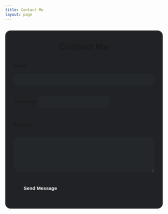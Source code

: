 ```yaml
---
title: Contact Me
layout: page
---
```


<form id="contact-form" action="https://formspree.io/f/xblyvwov" method="POST" style="max-width:520px;margin:2em auto 2em auto;padding:2.5em 2em 2em 2em;background:#202225;border-radius:1.2em;box-shadow:var(--shadow);display:flex;flex-direction:column;gap:1.2em;" autocomplete="on" novalidate>
  <h1 style="margin-top:0;text-align:center;">Contact Me</h1>
  <input type="hidden" name="_subject" value="New message from mattsPortfolio.com">
  <!-- Honeypot anti-spam field -->
  <div style="display:none;">
    <label>Leave this field blank: <input type="text" name="_gotcha" tabindex="-1" autocomplete="off"></label>
  </div>
  <label for="name" style="color:var(--accent2);font-weight:700;">Name</label>
  <input type="text" id="name" name="name" required minlength="2" maxlength="60" style="padding:0.7em 1em;border-radius:1em;border:1.5px solid var(--accent2);background:#23272a;color:#fff;font-size:1.1em;" aria-required="true" aria-label="Name">

  <label for="email" style="color:var(--accent2);font-weight:700;">Your Email</label>
  <input type="email" id="email" name="email" required pattern="^[^@\s]+@[^@\s]+\.[^@\s]+$" maxlength="100" style="padding:0.7em 1em;border-radius:1em;border:1.5px solid var(--accent2);background:#23272a;color:#fff;font-size:1.1em;" aria-required="true" aria-label="Your Email">

  <label for="message" style="color:var(--accent2);font-weight:700;">Message</label>
  <textarea id="message" name="message" rows="5" required minlength="10" maxlength="2000" style="padding:0.7em 1em;border-radius:1em;border:1.5px solid var(--accent2);background:#23272a;color:#fff;font-size:1.1em;" aria-required="true" aria-label="Message"></textarea>

  <button type="submit" style="background:var(--accent2);color:#fff;padding:0.9em 2em;border-radius:2em;font-weight:700;font-size:1.1em;box-shadow:0 2px 8px var(--accent2);border:none;cursor:pointer;transition:background 0.2s;">Send Message</button>
  <div id="form-error" style="display:none;color:#ff4c60;text-align:center;margin-top:0.5em;font-size:1em;font-weight:600;"></div>
</form>
<div id="form-success" style="display:none;color:var(--accent);text-align:center;margin-top:1.5em;font-size:1.1em;font-weight:700;">Thank you! Your message has been sent.</div>
<script>
document.addEventListener('DOMContentLoaded', function() {
  var form = document.getElementById('contact-form');
  var errorDiv = document.getElementById('form-error');
  var successDiv = document.getElementById('form-success');
  if(form) {
    form.addEventListener('submit', function(e) {
      e.preventDefault();
      errorDiv.style.display = 'none';
      // Client-side validation
      var name = form.name.value.trim();
      var email = form.email.value.trim();
      var message = form.message.value.trim();
      var gotcha = form._gotcha.value;
      if(gotcha) return; // Honeypot
      if(name.length < 2) {
        errorDiv.textContent = 'Please enter your name.';
        errorDiv.style.display = 'block';
        form.name.focus();
        return;
      }
      var emailPattern = /^[^@\s]+@[^@\s]+\.[^@\s]+$/;
      if(!emailPattern.test(email)) {
        errorDiv.textContent = 'Please enter a valid email address.';
        errorDiv.style.display = 'block';
        form.email.focus();
        return;
      }
      if(message.length < 10) {
        errorDiv.textContent = 'Please enter a message (at least 10 characters).';
        errorDiv.style.display = 'block';
        form.message.focus();
        return;
      }
      // Submit via AJAX
      var data = new FormData(form);
      fetch(form.action, {
        method: 'POST',
        body: data,
        headers: { 'Accept': 'application/json' }
      }).then(function(response) {
        if(response.ok) {
          form.style.display = 'none';
          successDiv.style.display = 'block';
        } else {
          response.json().then(function(data) {
            errorDiv.textContent = (data.errors && data.errors[0] && data.errors[0].message) || 'There was a problem submitting your form. Please try again.';
            errorDiv.style.display = 'block';
          }).catch(function() {
            errorDiv.textContent = 'There was a problem submitting your form. Please try again.';
            errorDiv.style.display = 'block';
          });
        }
      }).catch(function() {
        errorDiv.textContent = 'There was a problem submitting your form. Please try again.';
        errorDiv.style.display = 'block';
      });
    });
  }
});
</script> 